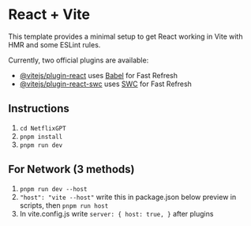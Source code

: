 # React + Vite

This template provides a minimal setup to get React working in Vite with HMR and some ESLint rules.

Currently, two official plugins are available:

- [@vitejs/plugin-react](https://github.com/vitejs/vite-plugin-react/blob/main/packages/plugin-react/README.md) uses [Babel](https://babeljs.io/) for Fast Refresh
- [@vitejs/plugin-react-swc](https://github.com/vitejs/vite-plugin-react-swc) uses [SWC](https://swc.rs/) for Fast Refresh

## Instructions

1. `cd NetflixGPT`
2. `pnpm install`
3. `pnpm run dev`

## For Network (3 methods)

1. `pnpm run dev --host`
2. `"host": "vite --host"` write this in package.json below preview in scripts, then `pnpm run host`
3. In vite.config.js write `server: { host: true, }` after plugins
